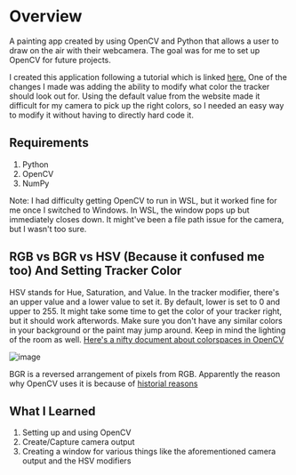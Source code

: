 # Overview
A painting app created by using OpenCV and Python that allows a user to draw on the air with their webcamera. The goal was for me to set up OpenCV for future projects.


I created this application following a tutorial which is linked [here.](https://analyticsindiamag.com/how-to-create-a-virtual-painting-app-using-opencv/) One of the changes I made was adding the ability to modify what color the tracker should look out for. Using the default value from the website made it difficult for my camera to pick up the right colors, so I needed an easy way to modify it without having to directly hard code it.

## Requirements
1. Python
2. OpenCV
3. NumPy

Note: I had difficulty getting OpenCV to run in WSL, but it worked fine for me once I switched to Windows. In WSL, the window pops up but immediately closes down. It might've been a file path issue for the camera, but I wasn't too sure.

## RGB vs BGR vs HSV (Because it confused me too) And Setting Tracker Color
HSV stands for Hue, Saturation, and Value. In the tracker modifier, there's an upper value and a lower value to set it. By default, lower is set to 0 and upper to 255. It might take some time to get the color of your tracker right, but it should work afterwords. Make sure you don't have any similar colors in your background or the paint may jump around. Keep in mind the lighting of the room as well. [Here's a nifty document about colorspaces in OpenCV](https://docs.opencv.org/3.2.0/df/d9d/tutorial_py_colorspaces.html)

![image](https://user-images.githubusercontent.com/50024330/204200760-624c8d0e-187d-4f33-a760-627c642bcec1.png)

BGR is a reversed arrangement of pixels from RGB. Apparently the reason why OpenCV uses it is because of [historial reasons](https://stackoverflow.com/questions/14556545/why-opencv-using-bgr-colour-space-instead-of-rgb)

## What I Learned
1. Setting up and using OpenCV
2. Create/Capture camera output
3. Creating a window for various things like the aforementioned camera output and the HSV modifiers
